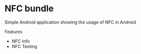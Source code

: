 # NFC bundle
Simple Android application showing the usage of NFC in Android

Features
- NFC info
- NFC Texting

